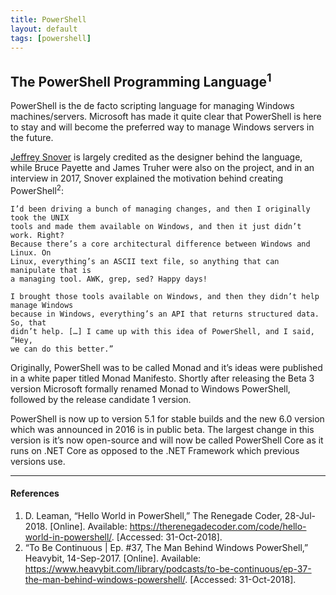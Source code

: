 ```yaml
---
title: PowerShell
layout: default
tags: [powershell]
---
```


## The PowerShell Programming Language<sup>1</sup>

PowerShell is the de facto scripting language for managing Windows machines/servers.
Microsoft has made it quite clear that PowerShell is here to stay and will become
the preferred way to manage Windows servers in the future.

[Jeffrey Snover][1] is largely credited as the designer behind the language, while
Bruce Payette and James Truher were also on the project, and in an interview in
2017, Snover explained the motivation behind creating PowerShell<sup>2</sup>:

    I’d been driving a bunch of managing changes, and then I originally took the UNIX
    tools and made them available on Windows, and then it just didn’t work. Right?
    Because there’s a core architectural difference between Windows and Linux. On
    Linux, everything’s an ASCII text file, so anything that can manipulate that is
    a managing tool. AWK, grep, sed? Happy days!

    I brought those tools available on Windows, and then they didn’t help manage Windows
    because in Windows, everything’s an API that returns structured data. So, that
    didn’t help. […] I came up with this idea of PowerShell, and I said, “Hey,
    we can do this better.”

Originally, PowerShell was to be called Monad and it’s ideas were published in a
white paper titled Monad Manifesto. Shortly after releasing the Beta 3 version
Microsoft formally renamed Monad to Windows PowerShell, followed by the release
candidate 1 version.

PowerShell is now up to version 5.1 for stable builds and the new 6.0 version
which was announced in 2016 is in public beta. The largest change in this version
is it’s now open-source and will now be called PowerShell Core as it runs on
.NET Core as opposed to the .NET Framework which previous versions use.

---

#### References

1. D. Leaman, “Hello World in PowerShell,” The Renegade Coder, 28-Jul-2018.
  [Online]. Available: https://therenegadecoder.com/code/hello-world-in-powershell/.
  [Accessed: 31-Oct-2018].
2. “To Be Continuous | Ep. #37, The Man Behind Windows PowerShell,” Heavybit,
  14-Sep-2017. [Online]. Available:
  https://www.heavybit.com/library/podcasts/to-be-continuous/ep-37-the-man-behind-windows-powershell/.
  [Accessed: 31-Oct-2018].

[1]: https://en.wikipedia.org/wiki/Jeffrey_Snover
